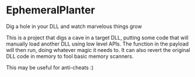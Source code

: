 # EphemeralPlanter
Dig a hole in your DLL and watch marvelous things grow

This is a project that digs a cave in a target DLL, putting some code that will manually load another DLL using low level APIs. The function in the payload will then run, doing whatever magic it needs to. It can also revert the original DLL code in memory to fool basic memory scanners.

This may be useful for anti-cheats :)

